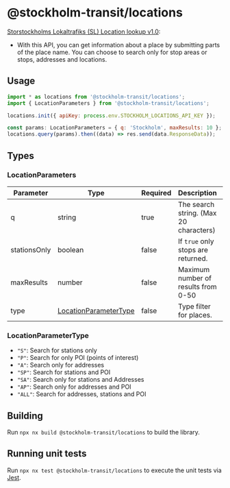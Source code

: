 # @stockholm-transit/locations

[Storstockholms Lokaltrafiks (SL) Location lookup v1.0](https://www.trafiklab.se/api/trafiklab-apis/sl/stop-lookup/):

- With this API, you can get information about a place by submitting parts of the place name. You can choose to search only for stop areas or stops, addresses and locations.

## Usage

```javascript
import * as locations from '@stockholm-transit/locations';
import { LocationParameters } from '@stockholm-transit/locations';

locations.init({ apiKey: process.env.STOCKHOLM_LOCATIONS_API_KEY });

const params: LocationParameters = { q: 'Stockholm', maxResults: 10 };
locations.query(params).then((data) => res.send(data.ResponseData));
```

## Types

### LocationParameters

| Parameter    | Type                                            | Required | Description                            | Default |
| ------------ | ----------------------------------------------- | -------- | -------------------------------------- | ------- |
| q            | string                                          | true     | The search string. (Max 20 characters) |         |
| stationsOnly | boolean                                         | false    | If `true` only stops are returned.     | `true`  |
| maxResults   | number                                          | false    | Maximum number of results from 0-50    | `10`    |
| type         | [LocationParameterType](#LocationParameterType) | false    | Type filter for places.                | `"ALL"` |

### LocationParameterType

- `"S"`: Search for stations only
- `"P"`: Search for only POI (points of interest)
- `"A"`: Search only for addresses
- `"SP"`: Search for stations and POI
- `"SA"`: Search only for stations and Addresses
- `"AP"`: Search only for addresses and POI
- `"ALL"`: Search for addresses, stations and POI

## Building

Run `npx nx build @stockholm-transit/locations` to build the library.

## Running unit tests

Run `npx nx test @stockholm-transit/locations` to execute the unit tests via [Jest](https://jestjs.io).
